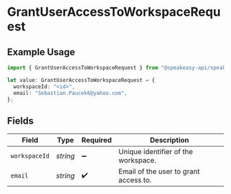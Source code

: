 # GrantUserAccessToWorkspaceRequest

## Example Usage

```typescript
import { GrantUserAccessToWorkspaceRequest } from "@speakeasy-api/speakeasy-client-sdk-typescript/sdk/models/operations";

let value: GrantUserAccessToWorkspaceRequest = {
  workspaceId: "<id>",
  email: "Sebastian.Paucek6@yahoo.com",
};
```

## Fields

| Field                                 | Type                                  | Required                              | Description                           |
| ------------------------------------- | ------------------------------------- | ------------------------------------- | ------------------------------------- |
| `workspaceId`                         | *string*                              | :heavy_minus_sign:                    | Unique identifier of the workspace.   |
| `email`                               | *string*                              | :heavy_check_mark:                    | Email of the user to grant access to. |